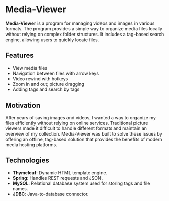 # Media-Viewer 

**Media-Viewer** is a program for managing videos and images in various formats. The program provides a simple way to organize media files locally without relying on complex folder structures. It includes a tag-based search engine, allowing users to quickly locate files.

## Features 
- View media files
- Navigation between files with arrow keys
- Video rewind with hotkeys
- Zoom in and out; picture dragging
- Adding tags and search by tags
  
## Motivation 
After years of saving images and videos, I wanted a way to organize my files efficiently without relying on online services. Traditional picture viewers made it difficult to handle different formats and maintain an overview of my collection. Media-Viewer was built to solve these issues by offering an offline, tag-based solution that provides the benefits of modern media hosting platforms. 

## Technologies
- **Thymeleaf**: Dynamic HTML template engine.
- **Spring**: Handles REST requests and JSON.
- **MySQL**: Relational database system used for storing tags and file names.
- **JDBC**: Java-to-database connector.

